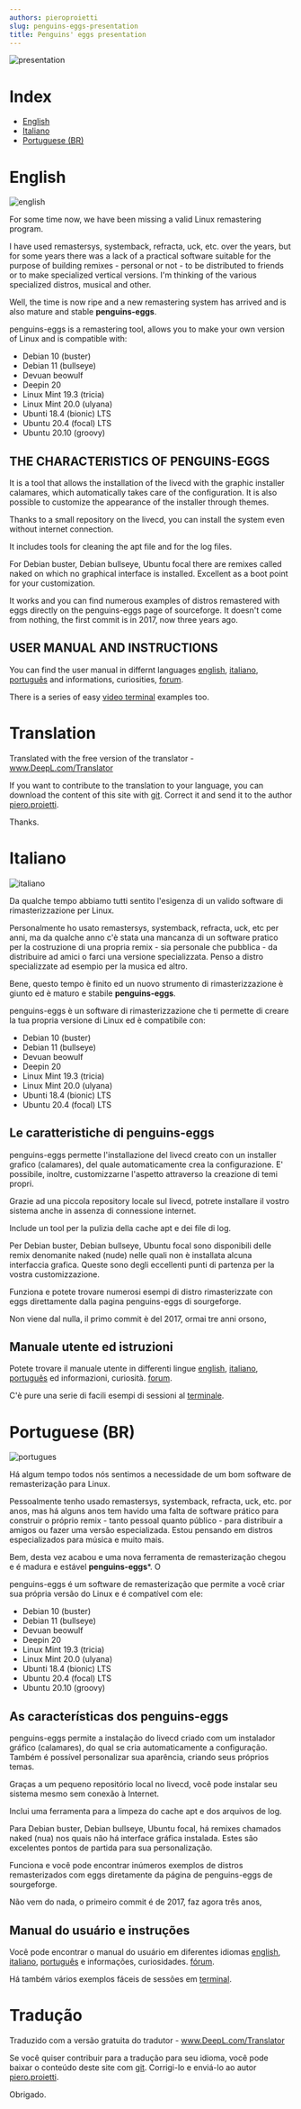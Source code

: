 ```yaml
---
authors: pieroproietti
slug: penguins-eggs-presentation
title: Penguins' eggs presentation
---
```



![presentation](/images/presentation.png)

# Index
* [English](#English)
* [Italiano](#Italiano)
* [Portuguese (BR)](#Portuguese-BR)


# English
![english](/images/flags/english.png)

For some time now, we have been missing a valid Linux remastering program.

I have used remastersys, systemback, refracta, uck, etc. over the years, but for some years there was a lack of a practical software suitable for the purpose of building remixes - personal or not - to be distributed to friends or to make specialized vertical versions. I'm thinking of the various specialized distros, musical and other.

Well, the time is now ripe and a new remastering system has arrived and is also mature and stable **penguins-eggs**.

penguins-eggs is a remastering tool, allows you to make your own version of Linux and is compatible with:

* Debian 10 (buster)
* Debian 11 (bullseye)
* Devuan beowulf
* Deepin 20
* Linux Mint 19.3 (tricia)
* Linux Mint 20.0 (ulyana)
* Ubunti 18.4 (bionic) LTS
* Ubuntu 20.4 (focal) LTS
* Ubuntu 20.10 (groovy)


## THE CHARACTERISTICS OF PENGUINS-EGGS

It is a tool that allows the installation of the livecd with the graphic installer calamares, which automatically takes care of the configuration. It is also possible to customize the appearance of the installer through themes.

Thanks to a small repository on the livecd, you can install the system even without internet connection.

It includes tools for cleaning the apt file and for the log files.

For Debian buster, Debian bullseye, Ubuntu focal there are remixes called naked on which no graphical interface is installed. Excellent as a boot point for your customization.

It works and you can find numerous examples of distros remastered with eggs directly on the penguins-eggs page of sourceforge.
It doesn't come from nothing, the first commit is in 2017, now three years ago.

## USER MANUAL AND INSTRUCTIONS
You can find the user manual in differnt languages [english](/book/english.html), [italiano](/book/italiano.html), [português](/book/portugues.html)
and informations, curiosities, [forum](https://penguins-eggs.net).

There is a series of easy [video terminal](https://penguins-eggs.net/terminal/) examples too.

# Translation
Translated with the free version of the translator - www.DeepL.com/Translator 

If you want to contribute to the translation to your language, you can download the content of this site with [git](https://github.com/pieroproietti/penguins-blog). Correct it and send it to the author [piero.proietti](mailto://piero.proietti@gmail.com).

Thanks.

# Italiano
![italiano](/images/flags/italian.webp)

Da qualche tempo abbiamo tutti sentito l'esigenza di un valido software di rimasterizzazione per Linux.

Personalmente ho usato remastersys, systemback, refracta, uck, etc per anni, ma da qualche anno c'è stata una mancanza di un software pratico per la costruzione di una propria remix - sia personale che pubblica - da distribuire ad amici o farci una versione specializzata. Penso a distro specializzate ad esempio per la musica ed altro.

Bene, questo tempo è finito ed un nuovo strumento di rimasterizzazione è giunto ed è maturo e stabile **penguins-eggs**. 

penguins-eggs è un software di rimasterizzazione che ti permette di creare la tua propria versione di Linux ed è compatibile con:

* Debian 10 (buster)
* Debian 11 (bullseye)
* Devuan beowulf
* Deepin 20
* Linux Mint 19.3 (tricia)
* Linux Mint 20.0 (ulyana)
* Ubunti 18.4 (bionic) LTS
* Ubuntu 20.4 (focal) LTS

## Le caratteristiche di penguins-eggs
penguins-eggs permette l'installazione del livecd creato con un installer grafico (calamares), del quale automaticamente crea la configurazione. E' possibile, inoltre, customizzarne l'aspetto attraverso la creazione di temi propri.

Grazie ad una piccola repository locale sul livecd, potrete installare il vostro sistema anche in assenza di connessione internet. 

Include un tool per la pulizia della cache apt e dei file di log. 

Per Debian buster, Debian bullseye, Ubuntu focal sono disponibili delle remix denomanite naked (nude) nelle quali non è installata alcuna interfaccia grafica. Queste sono degli eccellenti punti di partenza per la vostra customizzazione.

Funziona e potete trovare numerosi esempi di distro rimasterizzate con eggs direttamente dalla pagina penguins-eggs di sourgeforge. 

Non viene dal nulla, il primo commit è del 2017, ormai tre anni orsono,

## Manuale utente ed istruzioni
Potete trovare il manuale utente in differenti lingue [english](/book/english.html), [italiano](/book/italiano.html), [português](/book/portugues.html) ed informazioni, curiosità. [forum](https://penguins-eggs.net).

C'è pure una serie di facili esempi di sessioni al [terminale](https://penguins-eggs.net/terminal/).



# Portuguese (BR)

![portugues](/images/flags/portugues.png)


Há algum tempo todos nós sentimos a necessidade de um bom software de remasterização para Linux.

Pessoalmente tenho usado remastersys, systemback, refracta, uck, etc. por anos, mas há alguns anos tem havido uma falta de software prático para construir o próprio remix - tanto pessoal quanto público - para distribuir a amigos ou fazer uma versão especializada. Estou pensando em distros especializados para música e muito mais.

Bem, desta vez acabou e uma nova ferramenta de remasterização chegou e é madura e estável **penguins-eggs***. O

penguins-eggs é um software de remasterização que permite a você criar sua própria versão do Linux e é compatível com ele:

* Debian 10 (buster)
* Debian 11 (bullseye)
* Devuan beowulf
* Deepin 20
* Linux Mint 19.3 (tricia)
* Linux Mint 20.0 (ulyana)
* Ubunti 18.4 (bionic) LTS
* Ubuntu 20.4 (focal) LTS
* Ubuntu 20.10 (groovy)

## As características dos penguins-eggs

penguins-eggs permite a instalação do livecd criado com um instalador gráfico (calamares), do qual se cria automaticamente a configuração. Também é possível personalizar sua aparência, criando seus próprios temas.

Graças a um pequeno repositório local no livecd, você pode instalar seu sistema mesmo sem conexão à Internet. 

Inclui uma ferramenta para a limpeza do cache apt e dos arquivos de log. 

Para Debian buster, Debian bullseye, Ubuntu focal, há remixes chamados naked (nua) nos quais não há interface gráfica instalada. Estes são excelentes pontos de partida para sua personalização.

Funciona e você pode encontrar inúmeros exemplos de distros remasterizados com eggs diretamente da página de penguins-eggs de sourgeforge. 

Não vem do nada, o primeiro commit é de 2017, faz agora três anos,

## Manual do usuário e instruções
Você pode encontrar o manual do usuário em diferentes idiomas [english](/book/english.html), [italiano](/book/italian.html), [português](/book/portugues.html) e informações, curiosidades. [fórum](https://penguins-eggs.net).

Há também vários exemplos fáceis de sessões em [terminal](https://penguins-eggs.net/terminal/).

# Tradução
Traduzido com a versão gratuita do tradutor - www.DeepL.com/Translator 

Se você quiser contribuir para a tradução para seu idioma, você pode baixar o conteúdo deste site com [git](https://github.com/pieroproietti/penguins-blog). Corrigi-lo e enviá-lo ao autor [piero.proietti](mailto://piero.proietti@gmail.com).

Obrigado.
